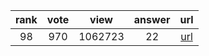 
| rank | vote | view | answer | url |
|:-:|:-:|:-:|:-:|:-:|
|98|970|1062723|22| [url](http://stackoverflow.com/questions/9573244/most-elegant-way-to-check-if-the-string-is-empty-in-python) |
